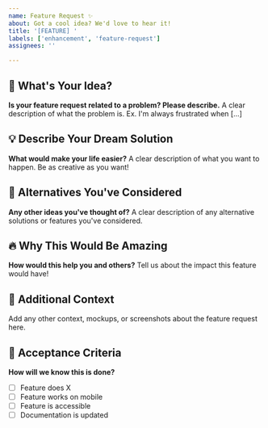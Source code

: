 ```yaml
---
name: Feature Request ✨
about: Got a cool idea? We'd love to hear it!
title: '[FEATURE] '
labels: ['enhancement', 'feature-request']
assignees: ''

---
```


## 🌟 What's Your Idea?

**Is your feature request related to a problem? Please describe.**
A clear description of what the problem is. Ex. I'm always frustrated when [...]

## 💡 Describe Your Dream Solution

**What would make your life easier?**
A clear description of what you want to happen. Be as creative as you want!

## 🎨 Alternatives You've Considered

**Any other ideas you've thought of?**
A clear description of any alternative solutions or features you've considered.

## 🔥 Why This Would Be Amazing

**How would this help you and others?**
Tell us about the impact this feature would have!

## 📝 Additional Context

Add any other context, mockups, or screenshots about the feature request here.

## 🎯 Acceptance Criteria

**How will we know this is done?**
- [ ] Feature does X
- [ ] Feature works on mobile
- [ ] Feature is accessible
- [ ] Documentation is updated

